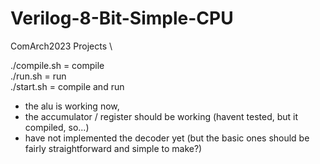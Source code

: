 # Verilog-8-Bit-Simple-CPU
ComArch2023 Projects \

./compile.sh = compile \
./run.sh = run \
./start.sh = compile and run

- the alu is working now,
- the accumulator / register should be working (havent tested, but it compiled, so...)
- have not implemented the decoder yet (but the basic ones should be fairly straightforward and simple to make?)
